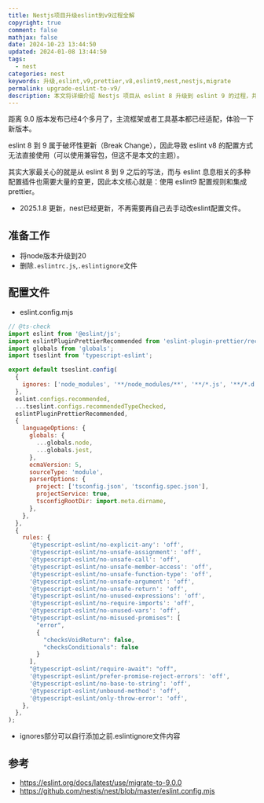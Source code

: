 ```yaml
---
title: Nestjs项目升级eslint到v9过程全解
copyright: true
comment: false
mathjax: false
date: 2024-10-23 13:44:50
updated: 2024-01-08 13:44:50
tags:
  - nest
categories: nest
keywords: 升级,eslint,v9,prettier,v8,eslint9,nest,nestjs,migrate
permalink: upgrade-eslint-to-v9/
description: 本文将详细介绍 Nestjs 项目从 eslint 8 升级到 eslint 9 的过程，并介绍 eslint 9 配置规则和集成 prettier。
---
```

距离 9.0 版本发布已经4个多月了，主流框架或者工具基本都已经适配，体验一下新版本。

eslint 8 到 9 属于破坏性更新（Break Change），因此导致 eslint v8 的配置方式无法直接使用（可以使用兼容包，但这不是本文的主题）。

其实大家最关心的就是从 eslint 8 到 9 之后的写法，而与 eslint 息息相关的多种配置插件也需要大量的变更，因此本文核心就是：使用 eslint9 配置规则和集成 prettier。

- 2025.1.8 更新，nest已经更新，不再需要再自己去手动改eslint配置文件。

<!-- more -->
## 准备工作

- 将node版本升级到20
- 删除`.eslintrc.js`,`.eslintignore`文件

## 配置文件

- eslint.config.mjs

```mjs
// @ts-check
import eslint from '@eslint/js';
import eslintPluginPrettierRecommended from 'eslint-plugin-prettier/recommended';
import globals from 'globals';
import tseslint from 'typescript-eslint';

export default tseslint.config(
  {
    ignores: ['node_modules', '**/node_modules/**', '**/*.js', '**/*.d.ts'],
  },
  eslint.configs.recommended,
  ...tseslint.configs.recommendedTypeChecked,
  eslintPluginPrettierRecommended,
  {
    languageOptions: {
      globals: {
        ...globals.node,
        ...globals.jest,
      },
      ecmaVersion: 5,
      sourceType: 'module',
      parserOptions: {
        project: ['tsconfig.json', 'tsconfig.spec.json'],
        projectService: true,
        tsconfigRootDir: import.meta.dirname,
      },
    },
  },
  {
    rules: {
      '@typescript-eslint/no-explicit-any': 'off',
      '@typescript-eslint/no-unsafe-assignment': 'off',
      '@typescript-eslint/no-unsafe-call': 'off',
      '@typescript-eslint/no-unsafe-member-access': 'off',
      '@typescript-eslint/no-unsafe-function-type': 'off',
      '@typescript-eslint/no-unsafe-argument': 'off',
      '@typescript-eslint/no-unsafe-return': 'off',
      '@typescript-eslint/no-unused-expressions': 'off',
      '@typescript-eslint/no-require-imports': 'off',
      '@typescript-eslint/no-unused-vars': 'off',
      "@typescript-eslint/no-misused-promises": [
        "error",
        {
          "checksVoidReturn": false,
          "checksConditionals": false
        }
      ],
      "@typescript-eslint/require-await": "off",
      '@typescript-eslint/prefer-promise-reject-errors': 'off',
      '@typescript-eslint/no-base-to-string': 'off',
      '@typescript-eslint/unbound-method': 'off',
      '@typescript-eslint/only-throw-error': 'off',
    },
  },
);
```

- ignores部分可以自行添加之前.eslintignore文件内容

## 参考

- https://eslint.org/docs/latest/use/migrate-to-9.0.0
- https://github.com/nestjs/nest/blob/master/eslint.config.mjs